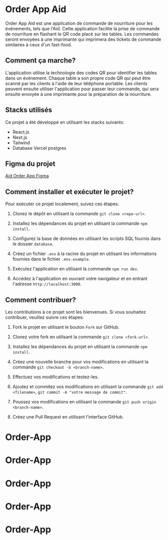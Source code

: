 # Order App Aid

Order App Aid est une application de commande de nourriture pour les événements, tels que l'Aid. Cette application facilite la prise de commande de nourriture en flashant le QR code placé sur les tables. Les commandes seront envoyées à une imprimante qui imprimera des tickets de commande similaires à ceux d'un fast-food.

## Comment ça marche?

L'application utilise la technologie des codes QR pour identifier les tables dans un événement. Chaque table a son propre code QR qui peut être scanné par les clients à l'aide de leur téléphone portable. Les clients peuvent ensuite utiliser l'application pour passer leur commande, qui sera ensuite envoyée à une imprimante pour la préparation de la nourriture.

## Stacks utilisés

Ce projet a été développé en utilisant les stacks suivants:

- React.js
- Next.js
- Tailwind
- Database Vercel postgres

## Figma du projet

[Aid Order App Figma](https://www.figma.com/file/82X3c9wUQFo4eaaL5FfiLw/Order_App?node-id=0-1&t=7R83wZNDQrAUjnmw-0)

## Comment installer et exécuter le projet?

Pour exécuter ce projet localement, suivez ces étapes:

1. Clonez le dépôt en utilisant la commande `git clone <repo-url>`.

2. Installez les dépendances du projet en utilisant la commande `npm install`.

3. Configurez la base de données en utilisant les scripts SQL fournis dans le dossier `database`.

4. Créez un fichier `.env` à la racine du projet en utilisant les informations fournies dans le fichier `.env.example`.

5. Exécutez l'application en utilisant la commande `npm run dev`.

6. Accédez à l'application en ouvrant votre navigateur et en entrant l'adresse `http://localhost:3000`.

## Comment contribuer?

Les contributions à ce projet sont les bienvenues. Si vous souhaitez contribuer, veuillez suivre ces étapes:

1. Fork le projet en utilisant le bouton `Fork` sur GitHub.

2. Clonez votre fork en utilisant la commande `git clone <fork-url>`.

3. Installez les dépendances du projet en utilisant la commande `npm install`.

4. Créez une nouvelle branche pour vos modifications en utilisant la commande `git checkout -b <branch-name>`.

5. Effectuez vos modifications et testez-les.

6. Ajoutez et commitez vos modifications en utilisant la commande `git add <filename>`, `git commit -m "votre message de commit"`.

7. Poussez vos modifications en utilisant la commande `git push origin <branch-name>`.

8. Créez une Pull Request en utilisant l'interface GitHub.
# Order-App
# Order-App
# Order-App
# Order-App
# Order-App
